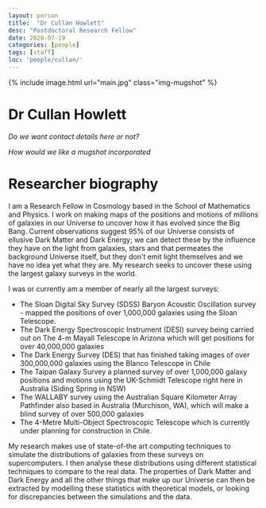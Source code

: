 ```yaml
---
layout: person
title:  "Dr Cullan Howlett"
desc: "Postdoctoral Research Fellow"
date: 2020-07-19
categories: [people]
tags: [staff]
loc: 'people/cullan/'
---
```

 
{% include image.html url="main.jpg" class="img-mugshot" %}

<div class="text-center" markdown="1">

# Dr Cullan Howlett


*Do we want contact details here or not?*

*How would we like a mugshot incorporated*

</div>
 
# Researcher biography

I am a Research Fellow in Cosmology based in the School of Mathematics and Physics. 
I work on making maps of the positions and motions of millions of galaxies in our Universe to uncover 
how it has evolved since the Big Bang. Current observations suggest 95% of our Universe consists of ellusive 
Dark Matter and Dark Energy; we can detect these by the influence they have on the light from galaxies, stars 
and that permeates the background Universe itself, but they don't emit light themselves and we have no idea yet 
what they are. My research seeks to uncover these using the largest galaxy surveys in the world.

I was or currently am a member of nearly all the largest surveys:

* The Sloan Digital Sky Survey (SDSS) Baryon Acoustic Oscillation survey - mapped the positions of over 1,000,000 galaxies using the Sloan Telescope.
* The Dark Energy Spectroscopic Instrument (DESI) survey being carried out on The 4-m Mayall Telescope in Arizona which will get positions for over 40,000,000 galaxies
* The Dark Energy Survey (DES) that has finished taking images of over 300,000,000 galaxies using the Blanco Telescope in Chile
* The Taipan Galaxy Survey a planned survey of over 1,000,000 galaxy positions and motions using the UK-Schmidt Telescope right here in Australia (Siding Spring in NSW)
* The WALLABY survey using the Australian Square Kilometer Array Pathfinder also based in Australia (Murchison, WA), which will make a blind survey of over 500,000 galaxies
* The 4-Metre Multi-Object Spectroscopic Telescope which is currently under planning for construction in Chile.

My research makes use of state-of-the art computing techniques to simulate the distributions of galaxies from these 
surveys on supercomputers. I then analyse these distributions using different statistical techniques to compare to the 
real data. The properties of Dark Matter and Dark Energy and all the other things that make up our Universe can then be 
extracted by modelling these statistics with theoretical models, or looking for discrepancies between the simulations 
and the data.